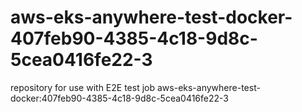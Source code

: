 # aws-eks-anywhere-test-docker-407feb90-4385-4c18-9d8c-5cea0416fe22-3
repository for use with E2E test job aws-eks-anywhere-test-docker:407feb90-4385-4c18-9d8c-5cea0416fe22-3
